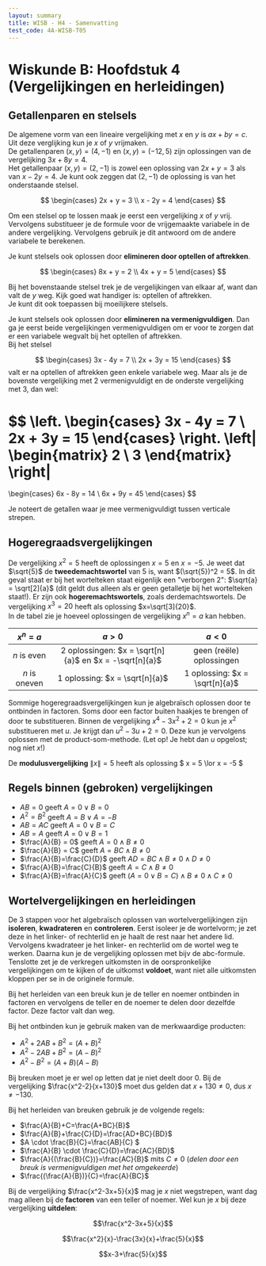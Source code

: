 ```yaml
---
layout: summary
title: WISB - H4 - Samenvatting
test_code: 4A-WISB-T05
---
```


# Wiskunde B: Hoofdstuk 4 (Vergelijkingen en herleidingen)

## Getallenparen en stelsels

De algemene vorm van een lineaire vergelijking met $x$ en $y$ is $ax+by=c$. Uit deze verglijking kun je $x$ of $y$ vrijmaken.  
De getallenparen $(x, y) = (4, -1)$ en $(x, y) = (-12, 5)$ zijn oplossingen van de vergelijking $3x+8y=4$.  
Het getallenpaar $(x, y) = (2, -1)$ is zowel een oplossing van $2x+y=3$ als van $x-2y=4$. Je kunt ook zeggen dat $(2, -1)$ de oplossing is van het onderstaande stelsel.

$$
\begin{cases}
2x + y = 3 \\
x - 2y = 4
\end{cases}
$$

Om een stelsel op te lossen maak je eerst een vergelijking $x$ of $y$ vrij. Vervolgens substitueer je de formule voor de vrijgemaakte variabele in de andere vergelijking. Vervolgens gebruik je dit antwoord om de andere variabele te berekenen.

Je kunt stelsels ook oplossen door **elimineren door optellen of aftrekken**.

$$
\begin{cases}
8x + y = 2 \\
4x + y = 5
\end{cases}
$$

Bij het bovenstaande stelsel trek je de vergelijkingen van elkaar af, want dan valt de $y$ weg. Kijk goed wat handiger is: optellen of aftrekken.  
Je kunt dit ook toepassen bij moeilijkere stelsels.

Je kunt stelsels ook oplossen door **elimineren na vermenigvuldigen**. Dan ga je eerst beide vergelijkingen vermenigvuldigen om er voor te zorgen dat er een variabele wegvalt bij het optellen of aftrekken.  
Bij het stelsel

$$
\begin{cases}
3x - 4y = 7 \\
2x + 3y = 15
\end{cases}
$$
valt er na optellen of aftrekken geen enkele variabele weg. Maar als je de bovenste vergelijking met 2 vermenigvuldigt en de onderste vergelijking met 3, dan wel:

$$
\left.
\begin{cases}
3x - 4y = 7 \\
2x + 3y = 15
\end{cases}
\right.
\left|
\begin{matrix}
2 \\
3
\end{matrix}
\right|
=
\begin{cases}
6x - 8y = 14 \\
6x + 9y = 45
\end{cases}
$$

Je noteert de getallen waar je mee vermenigvuldigt tussen verticale strepen.

## Hogeregraadsvergelijkingen

De vergelijking $x^2 = 5$ heeft de oplossingen $x=5$ en $x=-5$. Je weet dat $\sqrt{5}$ de **tweedemachtswortel** van 5 is, want $(\sqrt{5})^2 = 5$. In dit geval staat er bij het wortelteken staat eigenlijk een "verborgen 2": $\sqrt{a} = \sqrt[2]{a}$ (dit geldt dus alleen als er geen getalletje bij het wortelteken staat!). Er zijn ook **hogeremachtswortels**, zoals derdemachtswortels. De vergelijking $x^3 = 20$ heeft als oplossing $x=\sqrt[3]{20}$.  
In de tabel zie je hoeveel oplossingen de vergelijking $x^n = a$ kan hebben.

|   $x^n = a$   |                        $a > 0$                         |            $a < 0$             |
| :-----------: | :----------------------------------------------------: | :----------------------------: |
|  $n$ is even  | 2 oplossingen: $x = \sqrt[n]{a}$ en $x = -\sqrt[n]{a}$ |    geen (reële) oplossingen    |
| $n$ is oneven |             1 oplossing: $x = \sqrt[n]{a}$             | 1 oplossing: $x = \sqrt[n]{a}$ |

Sommige hogeregraadsvergelijkingen kun je algebraïsch oplossen door te ontbinden in factoren. Soms door een factor buiten haakjes te brengen of door te substitueren. Binnen de vergelijking $x^4-3x^2+2=0$ kun je $x^2$ substitueren met $u$. Je krijgt dan $u^2-3u+2=0$. Deze kun je vervolgens oplossen met de product-som-methode. (Let op! Je hebt dan $u$ opgelost; nog niet $x$!)

De **modulusvergelijking** $\| x \| = 5$ heeft als oplossing $ x = 5 \lor x = -5 $

## Regels binnen (gebroken) vergelijkingen

* $AB = 0$ geeft $A = 0 \lor B = 0$
* $A^2=B^2$ geeft $A=B \lor A=-B$
* $AB=AC$ geeft $A=0 \lor B=C$
* $AB=A$ geeft $A=0 \lor B=1$  
* $\frac{A}{B} = 0$ geeft $A=0 \land B \neq 0$
* $\frac{A}{B} = C$ geeft $A=BC \land B \neq 0$
* $\frac{A}{B}=\frac{C}{D}$ geeft $AD=BC \land B \neq 0 \land D \neq 0$
* $\frac{A}{B}=\frac{C}{B}$ geeft $A=C \land B \neq 0$
* $\frac{A}{B}=\frac{A}{C}$ geeft $(A=0 \lor B=C) \land B \neq 0 \land C \neq 0$

## Wortelvergelijkingen en herleidingen

De 3 stappen voor het algebraïsch oplossen van wortelvergelijkingen zijn **isoleren**, **kwadrateren** en **controleren**. Eerst isoleer je de wortelvorm; je zet deze in het linker- of rechterlid en je haalt de rest naar het andere lid. Vervolgens kwadrateer je het linker- en rechterlid om de wortel weg te werken. Daarna kun je de vergelijking oplossen met bijv de abc-formule. Tenslotte zet je de verkregen uitkomsten in de oorspronkelijke vergelijkingen om te kijken of de uitkomst **voldoet**, want niet alle uitkomsten kloppen per se in de originele formule.

Bij het herleiden van een breuk kun je de teller en noemer ontbinden in factoren en vervolgens de teller en de noemer te delen door dezelfde factor. Deze factor valt dan weg.

Bij het ontbinden kun je gebruik maken van de merkwaardige producten:

* $A^2+2AB+B^2=(A+B)^2$
* $A^2-2AB+B^2=(A-B)^2$  
* $A^2-B^2=(A+B)(A-B)$

Bij breuken moet je er wel op letten dat je niet deelt door 0. Bij de vergelijking $\frac{x^2-2}{x+130}$ moet dus gelden dat $x+130 \neq 0$, dus $x \neq -130$.

Bij het herleiden van breuken gebruik je de volgende regels:

* $\frac{A}{B}+C=\frac{A+BC}{B}$
* $\frac{A}{B}+\frac{C}{D}=\frac{AD+BC}{BD}$  
* $A \cdot \frac{B}{C}=\frac{AB}{C} $
* $\frac{A}{B} \cdot \frac{C}{D}=\frac{AC}{BD}$  
* $\frac{A}{(\frac{B}{C})}=\frac{AC}{B}$ mits $C \neq 0$ (*delen door een breuk is vermenigvuldigen met het omgekeerde*)
* $\frac{(\frac{A}{B})}{C}=\frac{A}{BC}$

Bij de vergelijking $\frac{x^2-3x+5}{x}$ mag je $x$ niet wegstrepen, want dag mag alleen bij de **factoren** van een teller of noemer. Wel kun je $x$ bij deze vergelijking **uitdelen**:

$$\frac{x^2-3x+5}{x}$$

$$\frac{x^2}{x}-\frac{3x}{x}+\frac{5}{x}$$

$$x-3+\frac{5}{x}$$
